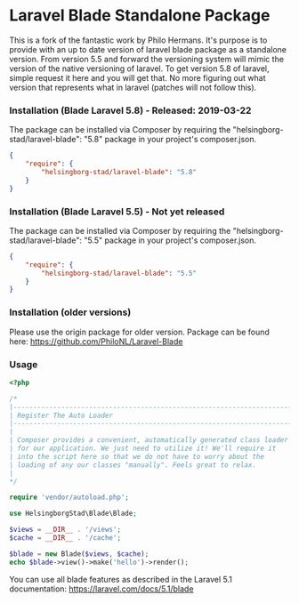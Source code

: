 # Laravel Blade Standalone Package
This is a fork of the fantastic work by Philo Hermans. It's purpose is to provide with an up to date version of laravel blade package as a standalone version. From version 5.5 and forward the versioning system will mimic the version of the native versioning of laravel. To get version 5.8 of laravel, simple request it here and you will get that. No more figuring out what version that represents what in laravel (patches will not follow this).


### Installation (Blade Laravel 5.8) - Released: 2019-03-22
The package can be installed via Composer by requiring the "helsingborg-stad/laravel-blade": "5.8" package in your project's composer.json. 

```json
{
	"require": {
	    "helsingborg-stad/laravel-blade": "5.8"
	}
}
```

### Installation (Blade Laravel 5.5) - Not yet released
The package can be installed via Composer by requiring the "helsingborg-stad/laravel-blade": "5.5" package in your project's composer.json.

```json
{
	"require": {
	    "helsingborg-stad/laravel-blade": "5.5"
	}
}
```

### Installation (older versions)
Please use the origin package for older version. Package can be found here: https://github.com/PhiloNL/Laravel-Blade 

### Usage

```php
<?php

/*
|--------------------------------------------------------------------------
| Register The Auto Loader
|--------------------------------------------------------------------------
|
| Composer provides a convenient, automatically generated class loader
| for our application. We just need to utilize it! We'll require it
| into the script here so that we do not have to worry about the
| loading of any our classes "manually". Feels great to relax.
|
*/

require 'vendor/autoload.php';

use HelsingborgStad\Blade\Blade;

$views = __DIR__ . '/views';
$cache = __DIR__ . '/cache';

$blade = new Blade($views, $cache);
echo $blade->view()->make('hello')->render();
```

You can use all blade features as described in the Laravel 5.1 documentation:
https://laravel.com/docs/5.1/blade
